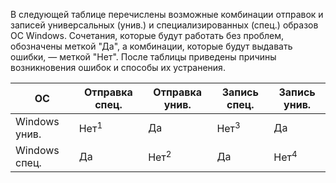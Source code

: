 В следующей таблице перечислены возможные комбинации отправок и записей универсальных (унив.) и специализированных (спец.) образов ОС Windows. Сочетания, которые будут работать без проблем, обозначены меткой "Да", а комбинации, которые будут выдавать ошибки, — меткой "Нет". После таблицы приведены причины возникновения ошибок и способы их устранения.

| ОС | Отправка спец. | Отправка унив. | Запись спец. | Запись унив. |
|---------------|--------------|-------------|---------------|--------------|
| Windows унив. | Нет<sup>1</sup> | Да | Нет<sup>3</sup> | Да |
| Windows спец. | Да | Нет<sup>2</sup> | Да | Нет<sup>4</sup> |
